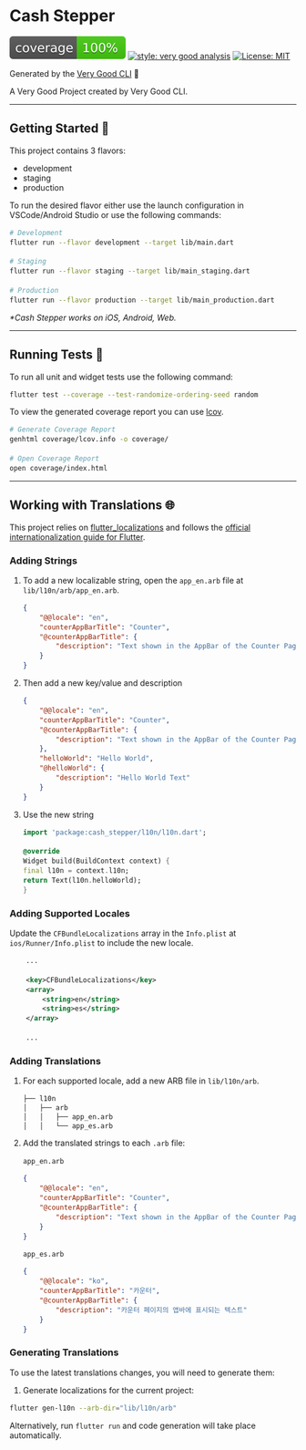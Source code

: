 # Cash Stepper

![coverage][coverage_badge]
[![style: very good analysis][very_good_analysis_badge]][very_good_analysis_link]
[![License: MIT][license_badge]][license_link]

Generated by the [Very Good CLI][very_good_cli_link] 🤖

A Very Good Project created by Very Good CLI.

---

## Getting Started 🚀

This project contains 3 flavors:

- development
- staging
- production

To run the desired flavor either use the launch configuration in VSCode/Android Studio or use the following commands:

```sh
# Development
flutter run --flavor development --target lib/main.dart

# Staging
flutter run --flavor staging --target lib/main_staging.dart

# Production
flutter run --flavor production --target lib/main_production.dart
```

_\*Cash Stepper works on iOS, Android, Web._

---

## Running Tests 🧪

To run all unit and widget tests use the following command:

```sh
flutter test --coverage --test-randomize-ordering-seed random
```

To view the generated coverage report you can use [lcov](https://github.com/linux-test-project/lcov).

```sh
# Generate Coverage Report
genhtml coverage/lcov.info -o coverage/

# Open Coverage Report
open coverage/index.html
```

---

## Working with Translations 🌐

This project relies on [flutter_localizations][flutter_localizations_link] and follows the [official internationalization guide for Flutter][internationalization_link].

### Adding Strings

1. To add a new localizable string, open the `app_en.arb` file at `lib/l10n/arb/app_en.arb`.

    ```json
    {
        "@@locale": "en",
        "counterAppBarTitle": "Counter",
        "@counterAppBarTitle": {
            "description": "Text shown in the AppBar of the Counter Page"
        }
    }
    ```

2. Then add a new key/value and description

    ```json
    {
        "@@locale": "en",
        "counterAppBarTitle": "Counter",
        "@counterAppBarTitle": {
            "description": "Text shown in the AppBar of the Counter Page"
        },
        "helloWorld": "Hello World",
        "@helloWorld": {
            "description": "Hello World Text"
        }
    }
    ```

3. Use the new string

    ```dart
    import 'package:cash_stepper/l10n/l10n.dart';

    @override
    Widget build(BuildContext context) {
    final l10n = context.l10n;
    return Text(l10n.helloWorld);
    }
    ```

### Adding Supported Locales

Update the `CFBundleLocalizations` array in the `Info.plist` at `ios/Runner/Info.plist` to include the new locale.

```xml
    ...

    <key>CFBundleLocalizations</key>
    <array>
        <string>en</string>
        <string>es</string>
    </array>

    ...
```

### Adding Translations

1. For each supported locale, add a new ARB file in `lib/l10n/arb`.

    ```log
    ├── l10n
    │   ├── arb
    │   │   ├── app_en.arb
    │   │   └── app_es.arb
    ```

2. Add the translated strings to each `.arb` file:

    `app_en.arb`

    ```json
    {
        "@@locale": "en",
        "counterAppBarTitle": "Counter",
        "@counterAppBarTitle": {
            "description": "Text shown in the AppBar of the Counter Page"
        }
    }
    ```

    `app_es.arb`

    ```json
    {
        "@@locale": "ko",
        "counterAppBarTitle": "카운터",
        "@counterAppBarTitle": {
            "description": "카운터 페이지의 앱바에 표시되는 텍스트"
        }
    }
    ```

### Generating Translations

To use the latest translations changes, you will need to generate them:

1. Generate localizations for the current project:

```sh
flutter gen-l10n --arb-dir="lib/l10n/arb"
```

Alternatively, run `flutter run` and code generation will take place automatically.

[coverage_badge]: coverage_badge.svg
[flutter_localizations_link]: https://api.flutter.dev/flutter/flutter_localizations/flutter_localizations-library.html
[internationalization_link]: https://flutter.dev/docs/development/accessibility-and-localization/internationalization
[license_badge]: https://img.shields.io/badge/license-MIT-blue.svg
[license_link]: https://opensource.org/licenses/MIT
[very_good_analysis_badge]: https://img.shields.io/badge/style-very_good_analysis-B22C89.svg
[very_good_analysis_link]: https://pub.dev/packages/very_good_analysis
[very_good_cli_link]: https://github.com/VeryGoodOpenSource/very_good_cli
